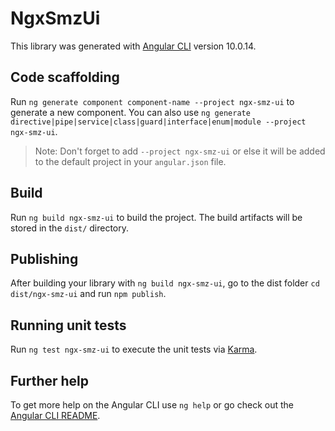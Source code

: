 # NgxSmzUi

This library was generated with [Angular CLI](https://github.com/angular/angular-cli) version 10.0.14.

## Code scaffolding

Run `ng generate component component-name --project ngx-smz-ui` to generate a new component. You can also use `ng generate directive|pipe|service|class|guard|interface|enum|module --project ngx-smz-ui`.
> Note: Don't forget to add `--project ngx-smz-ui` or else it will be added to the default project in your `angular.json` file. 

## Build

Run `ng build ngx-smz-ui` to build the project. The build artifacts will be stored in the `dist/` directory.

## Publishing

After building your library with `ng build ngx-smz-ui`, go to the dist folder `cd dist/ngx-smz-ui` and run `npm publish`.

## Running unit tests

Run `ng test ngx-smz-ui` to execute the unit tests via [Karma](https://karma-runner.github.io).

## Further help

To get more help on the Angular CLI use `ng help` or go check out the [Angular CLI README](https://github.com/angular/angular-cli/blob/master/README.md).
